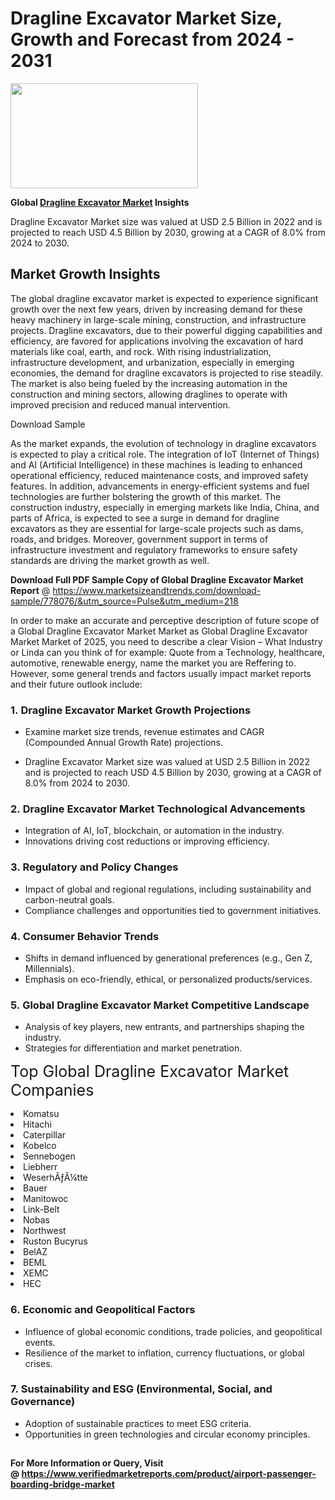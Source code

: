 <H1>Dragline Excavator Market Size, Growth and Forecast from 2024 - 2031</H1><img class="aligncenter size-medium wp-image-584254" src="https://thirdeyenews.in/wp-content/uploads/2024/09/Global-Market-Research-300x168.jpeg" alt="" width="300" height="168" /><p><strong>Global&nbsp;<a href="https://www.marketsizeandtrends.com/download-sample/778076/&amp;utm_source=Pulse&amp;utm_medium=218">Dragline Excavator Market</a> Insights</strong></p><p>Dragline Excavator Market size was valued at USD 2.5 Billion in 2022 and is projected to reach USD 4.5 Billion by 2030, growing at a CAGR of 8.0% from 2024 to 2030.</p><p><h2>Market Growth Insights</h2> <p>The global dragline excavator market is expected to experience significant growth over the next few years, driven by increasing demand for these heavy machinery in large-scale mining, construction, and infrastructure projects. Dragline excavators, due to their powerful digging capabilities and efficiency, are favored for applications involving the excavation of hard materials like coal, earth, and rock. With rising industrialization, infrastructure development, and urbanization, especially in emerging economies, the demand for dragline excavators is projected to rise steadily. The market is also being fueled by the increasing automation in the construction and mining sectors, allowing draglines to operate with improved precision and reduced manual intervention.</p> <p>Download Sample</p> <p>As the market expands, the evolution of technology in dragline excavators is expected to play a critical role. The integration of IoT (Internet of Things) and AI (Artificial Intelligence) in these machines is leading to enhanced operational efficiency, reduced maintenance costs, and improved safety features. In addition, advancements in energy-efficient systems and fuel technologies are further bolstering the growth of this market. The construction industry, especially in emerging markets like India, China, and parts of Africa, is expected to see a surge in demand for dragline excavators as they are essential for large-scale projects such as dams, roads, and bridges. Moreover, government support in terms of infrastructure investment and regulatory frameworks to ensure safety standards are driving the market growth as well.</p> <p></p><p><span class=""><strong>Download Full PDF Sample Copy of Global Dragline Excavator Market Report</strong> @ <a href="https://www.marketsizeandtrends.com/download-sample/778076/&amp;utm_source=Pulse&amp;utm_medium=218" target="_blank">https://www.marketsizeandtrends.com/download-sample/778076/&amp;utm_source=Pulse&amp;utm_medium=218</a></span></p><p>In order to make an accurate and perceptive description of future scope of a Global&nbsp;Dragline Excavator Market Market as Global&nbsp;Dragline Excavator Market Market of 2025, you need to describe a clear Vision &ndash; What Industry or Linda can you think of for example: Quote from a Technology, healthcare, automotive, renewable energy, name the market you are Reffering to. However, some general trends and factors usually impact market reports and their future outlook include:</p><h3>1.&nbsp;<strong>Dragline Excavator Market Growth Projections</strong></h3><ul><li>Examine market size trends, revenue estimates and CAGR (Compounded Annual Growth Rate) projections.</li><li><p>Dragline Excavator Market size was valued at USD 2.5 Billion in 2022 and is projected to reach USD 4.5 Billion by 2030, growing at a CAGR of 8.0% from 2024 to 2030.</p></li></ul><h3>2.&nbsp;<strong>Dragline Excavator Market Technological Advancements</strong></h3><ul><li>Integration of AI, IoT, blockchain, or automation in the industry.</li><li>Innovations driving cost reductions or improving efficiency.</li></ul><h3>3.&nbsp;<strong>Regulatory and Policy Changes</strong></h3><ul><li>Impact of global and regional regulations, including sustainability and carbon-neutral goals.</li><li>Compliance challenges and opportunities tied to government initiatives.</li></ul><h3>4.&nbsp;<strong>Consumer Behavior Trends</strong></h3><ul><li>Shifts in demand influenced by generational preferences (e.g., Gen Z, Millennials).</li><li>Emphasis on eco-friendly, ethical, or personalized products/services.</li></ul><h3>5.&nbsp;<strong>Global Dragline Excavator Market Competitive Landscape</strong></h3><ul><li>Analysis of key players, new entrants, and partnerships shaping the industry.</li><li>Strategies for differentiation and market penetration.</li></ul><p data-pm-slice="1 1 []"><span style="color: inherit; font-family: inherit; font-size: 25px;">Top Global Dragline Excavator Market Companies</span></p><div class="" data-test-id=""><p><li>Komatsu</li><li> Hitachi</li><li> Caterpillar</li><li> Kobelco</li><li> Sennebogen</li><li> Liebherr</li><li> WeserhÃƒÂ¼tte</li><li> Bauer</li><li> Manitowoc</li><li> Link-Belt</li><li> Nobas</li><li> Northwest</li><li> Ruston Bucyrus</li><li> BelAZ</li><li> BEML</li><li> XEMC</li><li> HEC</li></p></div><h3>6.&nbsp;<strong>Economic and Geopolitical Factors</strong></h3><ul><li>Influence of global economic conditions, trade policies, and geopolitical events.</li><li>Resilience of the market to inflation, currency fluctuations, or global crises.</li></ul><h3>7.&nbsp;<strong>Sustainability and ESG (Environmental, Social, and Governance)</strong></h3><ul><li>Adoption of sustainable practices to meet ESG criteria.</li><li>Opportunities in green technologies and circular economy principles.</li></ul><h2><strong style="font-size: 14px;">For More Information or Query, Visit @&nbsp;</strong><a style="background-color: #ffffff; font-size: 14px;" href="https://www.marketsizeandtrends.com/report/dragline-excavator-market/" target="_blank">https://www.verifiedmarketreports.com/product/airport-passenger-boarding-bridge-market</a></h2>
